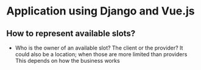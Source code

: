 # Application using Django and Vue.js

## How to represent available slots?

* Who is the owner of an available slot? The client or the provider?
  It could also be a location; when those are more limited than providers
  This depends on how the business works

